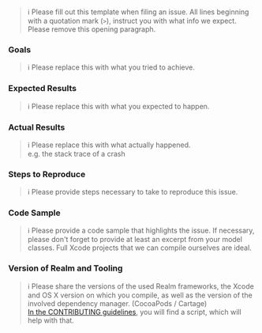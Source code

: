 > ℹ Please fill out this template when filing an issue.
> All lines beginning with a quotation mark (`>`),
> instruct you with what info we expect.  
> Please remove this opening paragraph.

### Goals

> ℹ Please replace this with what you tried to achieve.

### Expected Results

> ℹ Please replace this with what you expected to happen.

### Actual Results

> ℹ Please replace this with what actually happened.  
> e.g. the stack trace of a crash

### Steps to Reproduce

> ℹ Please provide steps necessary to take to reproduce this issue.

### Code Sample

> ℹ Please provide a code sample that highlights the issue.
> If necessary, please don't forget to provide at least an
> excerpt from your model classes.
> Full Xcode projects that we can compile ourselves are ideal.

### Version of Realm and Tooling

> ℹ Please share the versions of the used Realm frameworks, the Xcode
> and OS X version on which you compile, as well as the version of the
> involved dependency manager. (CocoaPods / Cartage)  
> [In the CONTRIBUTING guidelines](https://git.io/vgxJO), you will find
> a script, which will help with that.
